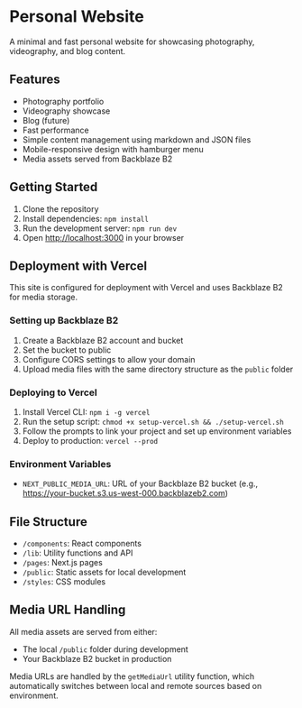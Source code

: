 # Personal Website

A minimal and fast personal website for showcasing photography, videography, and blog content.

## Features

- Photography portfolio
- Videography showcase
- Blog (future)
- Fast performance
- Simple content management using markdown and JSON files
- Mobile-responsive design with hamburger menu
- Media assets served from Backblaze B2

## Getting Started

1. Clone the repository
2. Install dependencies: `npm install`
3. Run the development server: `npm run dev`
4. Open [http://localhost:3000](http://localhost:3000) in your browser

## Deployment with Vercel

This site is configured for deployment with Vercel and uses Backblaze B2 for media storage.

### Setting up Backblaze B2

1. Create a Backblaze B2 account and bucket
2. Set the bucket to public
3. Configure CORS settings to allow your domain
4. Upload media files with the same directory structure as the `public` folder

### Deploying to Vercel

1. Install Vercel CLI: `npm i -g vercel`
2. Run the setup script: `chmod +x setup-vercel.sh && ./setup-vercel.sh`
3. Follow the prompts to link your project and set up environment variables
4. Deploy to production: `vercel --prod`

### Environment Variables

- `NEXT_PUBLIC_MEDIA_URL`: URL of your Backblaze B2 bucket (e.g., https://your-bucket.s3.us-west-000.backblazeb2.com)

## File Structure

- `/components`: React components
- `/lib`: Utility functions and API
- `/pages`: Next.js pages
- `/public`: Static assets for local development
- `/styles`: CSS modules

## Media URL Handling

All media assets are served from either:
- The local `/public` folder during development
- Your Backblaze B2 bucket in production

Media URLs are handled by the `getMediaUrl` utility function, which automatically switches between local and remote sources based on environment.